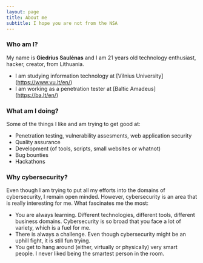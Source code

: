 ```yaml
---
layout: page
title: About me
subtitle: I hope you are not from the NSA
---
```


### Who am I?
My name is **Giedrius Saulėnas** and I am 21 years old technology enthusiast, hacker, creator, from Lithuania.

- I am studying information technology at [Vilnius University] (https://www.vu.lt/en/)
- I am working as a penetration tester at [Baltic Amadeus] (https://ba.lt/en/)

### What am I doing?
Some of the things I like and am trying to get good at:
- Penetration testing, vulnerability assesments, web application security
- Quality assurance
- Development (of tools, scripts, small websites or whatnot)
- Bug bounties
- Hackathons

### Why cybersecurity?
Even though I am trying to put all my efforts into the domains of cybersecurity, I remain open minded. However, cybersecurity is an area that is really interesting for me. What fascinates me the most:
- You are always learning. Different technologies, different tools, different business domains. Cybersecurity is so broad that you face a lot of variety, which is a fuel for me.
- There is always a challenge. Even though cybersecurity might be an uphill fight, it is still fun trying.
- You get to hang around (either, virtually or physically) very smart people. I never liked being the smartest person in the room.  